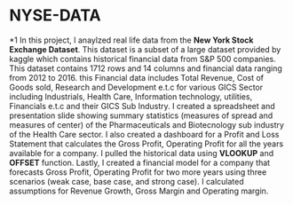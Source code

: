 # NYSE-DATA
*1 In this project, I anaylzed real life data from the **New York Stock Exchange Dataset**.
This dataset is a subset of a large dataset provided by kaggle which contains historical financial data from S&P 500 companies.
This dataset contains 1712 rows and 14 columns and financial data ranging from 2012 to 2016. this Financial data includes Total Revenue, Cost of Goods sold, Research and Development e.t.c for various GICS Sector including Industrials, Health Care, Information technology, utilities, Financials e.t.c and their GICS Sub Industry.
I created a spreadsheet and presentation slide showing summary statistics (measures of spread and measures of center) of the Pharmaceuticals and Biotecnology sub industry of the Health Care sector.
I also created a dashboard for a Profit and Loss Statement that calculates the Gross Profit, Operating Profit for all the years available for a company. I pulled the  historical data using **VLOOKUP** and **OFFSET** function. 
Lastly, I created a financial model for a company that forecasts Gross Profit, Operating Profit for two more years using three scenarios (weak case, base case, and strong case). I calculated assumptions for Revenue Growth, Gross Margin and Operating margin.
